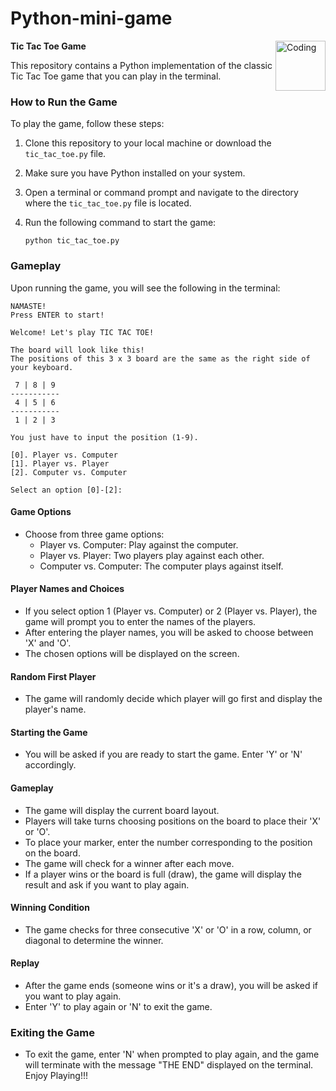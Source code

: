 # Python-mini-game
**Tic Tac Toe Game**
<img align="right" alt="Coding" width="80" src="https://w7.pngwing.com/pngs/560/77/png-transparent-socioeconomic-status-income-social-class-in-colombia-household-renting-level-logo-pollution-adjusted-gross-income-thumbnail.png">


This repository contains a Python implementation of the classic Tic Tac Toe game that you can play in the terminal.

### How to Run the Game

To play the game, follow these steps:

1. Clone this repository to your local machine or download the `tic_tac_toe.py` file.

2. Make sure you have Python installed on your system.

3. Open a terminal or command prompt and navigate to the directory where the `tic_tac_toe.py` file is located.

4. Run the following command to start the game:

   ```
   python tic_tac_toe.py
   ```

### Gameplay

Upon running the game, you will see the following in the terminal:

```
NAMASTE!
Press ENTER to start!

Welcome! Let's play TIC TAC TOE!

The board will look like this!
The positions of this 3 x 3 board are the same as the right side of your keyboard.

 7 | 8 | 9 
-----------
 4 | 5 | 6 
-----------
 1 | 2 | 3 

You just have to input the position (1-9).

[0]. Player vs. Computer
[1]. Player vs. Player
[2]. Computer vs. Computer

Select an option [0]-[2]:
```

#### Game Options

- Choose from three game options:
  - Player vs. Computer: Play against the computer.
  - Player vs. Player: Two players play against each other.
  - Computer vs. Computer: The computer plays against itself.

#### Player Names and Choices

- If you select option 1 (Player vs. Computer) or 2 (Player vs. Player), the game will prompt you to enter the names of the players.
- After entering the player names, you will be asked to choose between 'X' and 'O'.
- The chosen options will be displayed on the screen.

#### Random First Player

- The game will randomly decide which player will go first and display the player's name.

#### Starting the Game

- You will be asked if you are ready to start the game. Enter 'Y' or 'N' accordingly.

#### Gameplay

- The game will display the current board layout.
- Players will take turns choosing positions on the board to place their 'X' or 'O'.
- To place your marker, enter the number corresponding to the position on the board.
- The game will check for a winner after each move.
- If a player wins or the board is full (draw), the game will display the result and ask if you want to play again.

#### Winning Condition

- The game checks for three consecutive 'X' or 'O' in a row, column, or diagonal to determine the winner.

#### Replay

- After the game ends (someone wins or it's a draw), you will be asked if you want to play again.
- Enter 'Y' to play again or 'N' to exit the game.

### Exiting the Game

- To exit the game, enter 'N' when prompted to play again, and the game will terminate with the message "THE END" displayed on the terminal.
Enjoy Playing!!!

